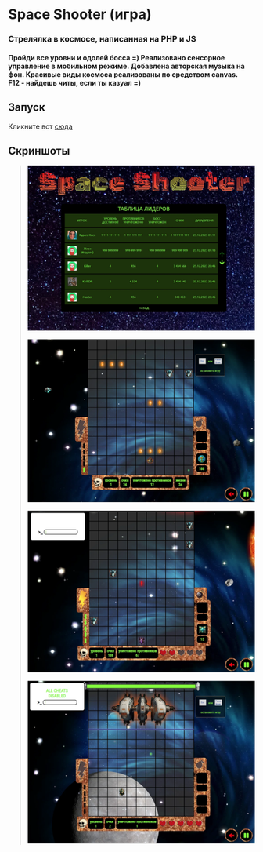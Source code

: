 # Space Shooter (игра)

### Стрелялка в космосе, написанная на PHP и JS

#### Пройди все уровни и одолей босса =) Реализовано сенсорное управление в мобильном режиме. Добавлена авторская музыка на фон. Красивые виды космоса реализованы по средством canvas.<br>F12 - найдешь читы, если ты казуал =)

## Запуск
Кликните вот [сюда](https://sendit.tmweb.ru/)

## Скриншоты

>
> ![](screenshots/screenshot.webp)
>
> ![](screenshots/screenshot2.webp)
>
> ![](screenshots/screenshot3.webp)
>
> ![](screenshots/screenshot4.webp)
>
